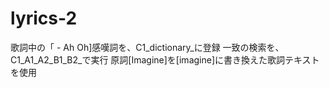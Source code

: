 # lyrics-2
歌詞中の「 - Ah Oh]感嘆詞を、C1_dictionary_に登録
一致の検索を、C1_A1_A2_B1_B2_で実行
原詞[Imagine]を[imagine]に書き換えた歌詞テキストを使用
